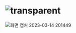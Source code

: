 # <img src="https://camo.githubusercontent.com/f225537842814c881c348c55c8192210e9843549cb65992b2c4313a8339e9742/68747470733a2f2f63617073756c652d72656e6465722e76657263656c2e6170702f6170693f747970653d7472616e73706172656e7426666f6e74436f6c6f723d37303365653526746578743d5472616e73706172656e74266865696768743d31353026666f6e7453697a653d363026646573633d4f6e6c79253230557365253230546578742664657363416c69676e593d37352664657363416c69676e3d3630" alt="transparent" data-canonical-src="https://capsule-render.vercel.app/api?type=transparent&amp;fontColor=703ee5&amp;text=POPnJOY&amp;height=150&amp;fontSize=60&amp;desc=개인 프로젝트&amp;descAlignY=75&amp;descAlign=60" style="max-width: 100%;">
![화면 캡처 2023-03-14 201449](https://user-images.githubusercontent.com/101821205/224984529-ede5e272-83de-4df5-8c77-a24f00e8e4ba.jpg)
